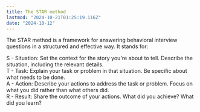 ```yaml
---
title: The STAR method
lastmod: "2024-10-21T01:25:19.116Z"
date: "2024-10-12"
---
```


The STAR method is a framework for answering behavioral interview questions in a structured and effective way. It stands for:

S - Situation: Set the context for the story you're about to tell. Describe the situation, including the relevant details.\
T - Task: Explain your task or problem in that situation. Be specific about what needs to be done.\
A - Action: Describe your actions to address the task or problem. Focus on what you did rather than what others did.\
R - Result: Share the outcome of your actions. What did you achieve? What did you learn?
